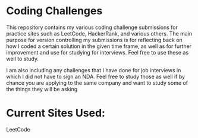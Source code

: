 # Coding Challenges

This repository contains my various coding challenge submissions for practice sites such as LeetCode, HackerRank, and various others. The main purpose for version controlling my submissions is for reflecting back on how I coded a certain solution in the given time frame, as well as for further improvement and use for studying for interviews. Feel free to use these as well to study.

I am also including any challenges that I have done for job interviews in which I did not have to sign an NDA. Feel free to study those as well if by chance you are applying to the same company and want to study some of the things they will be asking

# Current Sites Used:

LeetCode
